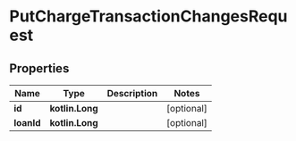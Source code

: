 
# PutChargeTransactionChangesRequest

## Properties
| Name | Type | Description | Notes |
| ------------ | ------------- | ------------- | ------------- |
| **id** | **kotlin.Long** |  |  [optional] |
| **loanId** | **kotlin.Long** |  |  [optional] |




